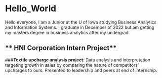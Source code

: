 # Hello_World
Hello everyone, I am a Junior at the U of Iowa studying Business Analytics and Information Systems. I graduate in December of 2022 but am getting my masters degree in business analytics after my undergrad. 
## ** HNI Corporation Intern Project**
###**Textile upcharge analysis project**: 
Data analysis and interpretation targeting growth in sales by comparing the nature of competitors’ upcharges to ours. Presented to leadership and peers at end of internship.
